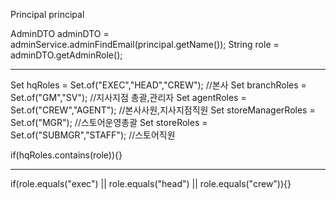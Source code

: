 Principal principal

AdminDTO adminDTO = adminService.adminFindEmail(principal.getName());
String role = adminDTO.getAdminRole();

-----------------------------------------------------------

Set<String> hqRoles = Set.of("EXEC","HEAD","CREW");     //본사
Set<String> branchRoles = Set.of("GM","SV");            //지사지점 총괄,관리자
Set<String> agentRoles = Set.of("CREW","AGENT");        //본사사원,지사지점직원
Set<String> storeManagerRoles = Set.of("MGR");          //스토어운영총괄
Set<String> storeRoles = Set.of("SUBMGR","STAFF");      //스토어직원

if(hqRoles.contains(role)){}

-----------------------------------------------------------

if(role.equals("exec") || role.equals("head") || role.equals("crew")){}